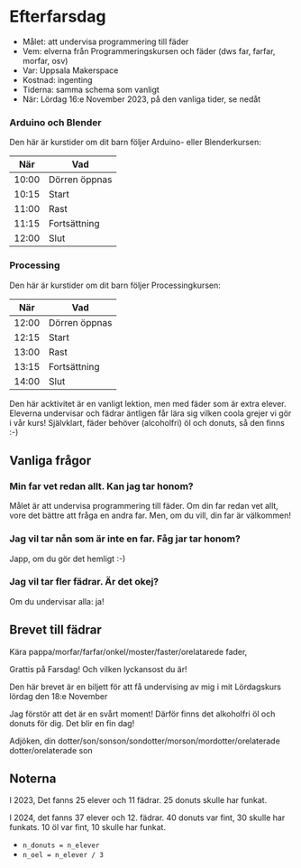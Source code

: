 # Efterfarsdag

 * Målet: att undervisa programmering till fäder
 * Vem: elverna från Programmeringskursen och fäder (dws far, farfar, morfar, osv)
 * Var: Uppsala Makerspace
 * Kostnad: ingenting
 * Tiderna: samma schema som vanligt
 * När: Lördag 16:e November 2023, på den vanliga tider, se nedåt

### Arduino och Blender

Den här är kurstider om dit barn följer Arduino- eller Blenderkursen:

När  |Vad
-----|------------
10:00|Dörren öppnas
10:15|Start
11:00|Rast
11:15|Fortsättning
12:00|Slut

### Processing

Den här är kurstider om dit barn följer Processingkursen:

När  |Vad
-----|------------
12:00|Dörren öppnas
12:15|Start
13:00|Rast
13:15|Fortsättning
14:00|Slut

Den här acktivitet är en vanligt lektion, 
men med fäder som är extra elever.
Eleverna undervisar och fädrar äntligen får lära sig 
vilken coola grejer vi gör i vår kurs!
Självklart, fäder behöver (alcoholfri) öl och donuts, så den finns :-)

## Vanliga frågor

### Min far vet redan allt. Kan jag tar honom?

Målet är att undervisa programmering till fäder.
Om din far redan vet allt, vore det bättre att fråga
en andra far. Men, om du vill, din far är välkommen!

### Jag vil tar nån som är inte en far. Fåg jar tar honom?

Japp, om du gör det hemligt :-)

### Jag vil tar fler fädrar. Är det okej?

Om du undervisar alla: ja!

## Brevet till fädrar

Kära pappa/morfar/farfar/onkel/moster/faster/orelatarede fader,

Grattis på Farsdag! Och vilken lyckansost du är!

Den här brevet är en biljett för att få undervising av mig i 
mit Lördagskurs lördag den 18:e November 

Jag förstör att det är en svårt moment! 
Därför finns det alkoholfri öl och donuts för dig.
Det blir en fin dag!

Adjöken, din dotter/son/sonson/sondotter/morson/mordotter/orelaterade dotter/orelaterade son

## Noterna

I 2023, Det fanns 25 elever och 11 fädrar. 25 donuts skulle har funkat. 

I 2024, det fanns 37 elever och 12. fädrar. 40 donuts var fint, 30 skulle har funkats.
10 öl var fint, 10 skulle har funkat.

- `n_donuts = n_elever`
- `n_oel = n_elever / 3`
